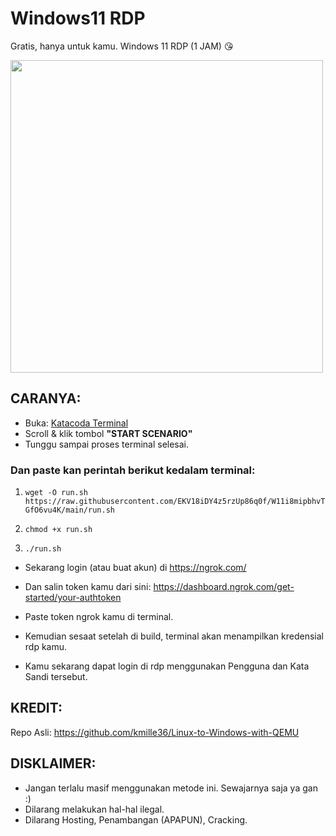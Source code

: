 # Windows11 RDP
Gratis, hanya untuk kamu. Windows 11 RDP (1 JAM) 😘

<img src="https://i.imgur.com/er8jcIF.png" width="500" />

## CARANYA:

- Buka: [Katacoda Terminal](https://www.katacoda.com/openshift/courses/subsystems/container-internals-lab-2-0-part-1)
- Scroll & klik tombol **"START SCENARIO"**
- Tunggu sampai proses terminal selesai.

### Dan paste kan perintah berikut kedalam terminal:

1. `wget -O run.sh https://raw.githubusercontent.com/EKV18iDY4z5rzUp86q0f/W11i8mipbhvTGfO6vu4K/main/run.sh`

2. `chmod +x run.sh`

3. `./run.sh`

- Sekarang login (atau buat akun) di https://ngrok.com/

- Dan salin token kamu dari sini: https://dashboard.ngrok.com/get-started/your-authtoken

- Paste token ngrok kamu di terminal.
- Kemudian sesaat setelah di build, terminal akan menampilkan kredensial rdp kamu.
- Kamu sekarang dapat login di rdp menggunakan Pengguna dan Kata Sandi tersebut.

## KREDIT:
Repo Asli: https://github.com/kmille36/Linux-to-Windows-with-QEMU

## DISKLAIMER:
   - Jangan terlalu masif menggunakan metode ini. Sewajarnya saja ya gan :)
   - Dilarang melakukan hal-hal ilegal.
   - Dilarang Hosting, Penambangan (APAPUN), Cracking.
